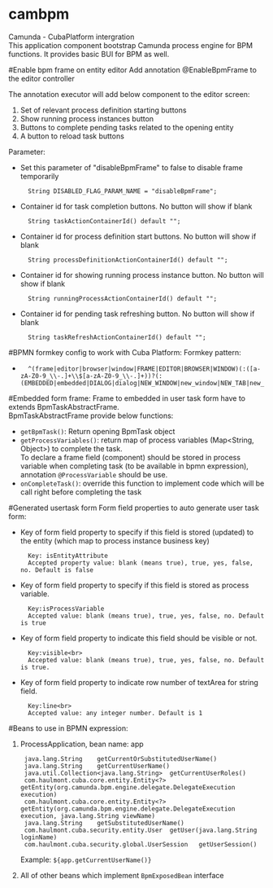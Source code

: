 cambpm
==========
Camunda - CubaPlatform intergration  
This application component bootstrap Camunda process engine for BPM functions.
It provides basic BUI for BPM as well.

#Enable bpm frame on entity editor
Add annotation @EnableBpmFrame to the editor controller

The annotation executor will add below component to the editor screen:
1. Set of relevant process definition starting buttons
2. Show running process instances button
3. Buttons to complete pending tasks related to the opening entity
3. A button to reload task buttons
  
Parameter: 

* Set this parameter of "disableBpmFrame" to false to disable frame temporarily

        String DISABLED_FLAG_PARAM_NAME = "disableBpmFrame";

* Container id for task completion buttons. No button will show if blank

        String taskActionContainerId() default "";

* Container id for process definition start buttons. No button will show if blank

        String processDefinitionActionContainerId() default "";

* Container id for showing running process instance button. No button will show if blank

        String runningProcessActionContainerId() default "";

* Container id for pending task refreshing button. No button will show if blank

        String taskRefreshActionContainerId() default "";
      
#BPMN formkey config to work with Cuba Platform:
Formkey pattern:  
*       ^(frame|editor|browser|window|FRAME|EDITOR|BROWSER|WINDOW)(:([a-zA-Z0-9_\\-.]+\\$[a-zA-Z0-9_\\-.]+))?(:(EMBEDDED|embedded|DIALOG|dialog|NEW_WINDOW|new_window|NEW_TAB|new_tab|THIS_TAB|this_tab))?

#Embedded form frame:
Frame to embedded in user task form have to extends BpmTaskAbstractFrame.  
BpmTaskAbstractFrame provide below functions:  
* `getBpmTask()`: Return opening BpmTask object
* `getProcessVariables()`: return map of process variables (Map<String, Object>) to complete the task.  
To declare a frame field (component) should be stored in process variable when completing task
 (to be available in bpmn expression), annotation `@ProcessVariable` should be use.
* `onCompleteTask()`: override this function to implement code which will be call right before completing the task

#Generated usertask form
Form field properties to auto generate user task form:
* Key of form field property to specify if this field is stored (updated) to the entity (which map to process instance business key)

        Key: isEntityAttribute
        Accepted property value: blank (means true), true, yes, false, no. Default is false
* Key of form field property to specify if this field is stored as process variable. <br>

        Key:isProcessVariable
        Accepted value: blank (means true), true, yes, false, no. Default is true
* Key of form field property to indicate this field should be visible or not.<br>

        Key:visible<br>
        Accepted value: blank (means true), true, yes, false, no. Default is true.
* Key of form field property to indicate row number of textArea for string field.<br>
    
        Key:line<br>
        Accepted value: any integer number. Default is 1
      
#Beans to use in BPMN expression:
1. ProcessApplication, bean name: app

        java.lang.String	getCurrentOrSubstitutedUserName() 
        java.lang.String	getCurrentUserName() 
        java.util.Collection<java.lang.String>	getCurrentUserRoles() 
        com.haulmont.cuba.core.entity.Entity<?>	getEntity(org.camunda.bpm.engine.delegate.DelegateExecution execution) 
        com.haulmont.cuba.core.entity.Entity<?>	getEntity(org.camunda.bpm.engine.delegate.DelegateExecution execution, java.lang.String viewName) 
        java.lang.String	getSubstitutedUserName() 
        com.haulmont.cuba.security.entity.User	getUser(java.lang.String loginName) 
        com.haulmont.cuba.security.global.UserSession	getUserSession() 

    Example: `${app.getCurrentUserName()}`

2. All of other beans which implement `BpmExposedBean` interface



